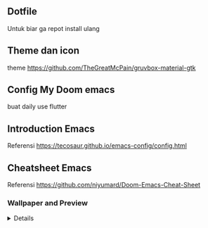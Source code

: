 ## Dotfile
Untuk biar ga repot install ulang

## Theme dan icon

theme https://github.com/TheGreatMcPain/gruvbox-material-gtk


## Config My Doom emacs

buat daily use flutter

## Introduction Emacs

Referensi https://tecosaur.github.io/emacs-config/config.html

## Cheatsheet Emacs

Referensi https://github.com/niyumard/Doom-Emacs-Cheat-Sheet


### Wallpaper and Preview

<details>
    <img align="center" alt="preview" src="./Pictures/rengar.jpg" />
    <hr />
    <img align="center" alt="preview-emacs" src="./Pictures/4.png" />
    <hr />
    <img align="center" alt="preview-emacs" src="./Pictures/5.png" />
    <hr />
    <img align="center" alt="preview-emacs" src="./Pictures/6.png" />
    <hr />
    <img align="center" alt="preview-emacs" src="./Pictures/7.png" />

</details>